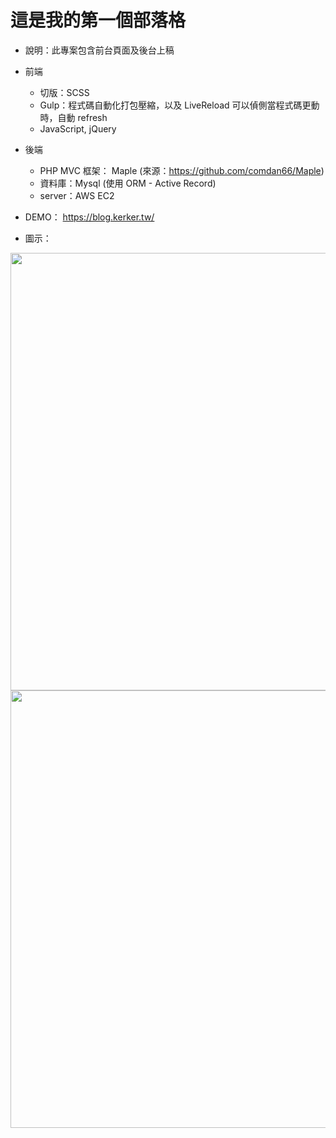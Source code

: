 # 這是我的第一個部落格
+ 說明：此專案包含前台頁面及後台上稿
+ 前端
  + 切版：SCSS
  + Gulp：程式碼自動化打包壓縮，以及 LiveReload 可以偵側當程式碼更動時，自動 refresh
  + JavaScript, jQuery
+ 後端
  + PHP MVC 框架： Maple (來源：https://github.com/comdan66/Maple)
  + 資料庫：Mysql (使用 ORM - Active Record)
  + server：AWS EC2
  
+ DEMO： https://blog.kerker.tw/ 
+ 圖示：

<img src='assets/img/readme2.png' width='700'>
<img src='assets/img/readme1.png' width='700'>
